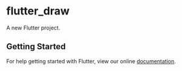 # flutter_draw

A new Flutter project.

## Getting Started

For help getting started with Flutter, view our online
[documentation](https://flutter.io/).
